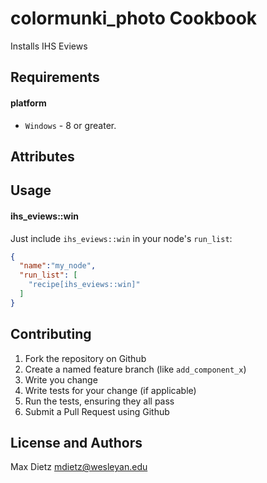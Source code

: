 colormunki_photo Cookbook
==========================
Installs IHS Eviews

Requirements
------------
#### platform
- `Windows` - 8 or greater.

Attributes
----------

Usage
-----
#### ihs_eviews::win

Just include `ihs_eviews::win` in your node's `run_list`:

```json
{
  "name":"my_node",
  "run_list": [
    "recipe[ihs_eviews::win]"
  ]
}
```

Contributing
------------

1. Fork the repository on Github
2. Create a named feature branch (like `add_component_x`)
3. Write you change
4. Write tests for your change (if applicable)
5. Run the tests, ensuring they all pass
6. Submit a Pull Request using Github

License and Authors
-------------------
Max Dietz <mdietz@wesleyan.edu> 
